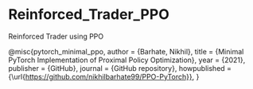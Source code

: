 # Reinforced_Trader_PPO
Reinforced Trader using PPO

@misc{pytorch_minimal_ppo,
    author = {Barhate, Nikhil},
    title = {Minimal PyTorch Implementation of Proximal Policy Optimization},
    year = {2021},
    publisher = {GitHub},
    journal = {GitHub repository},
    howpublished = {\url{https://github.com/nikhilbarhate99/PPO-PyTorch}},
}